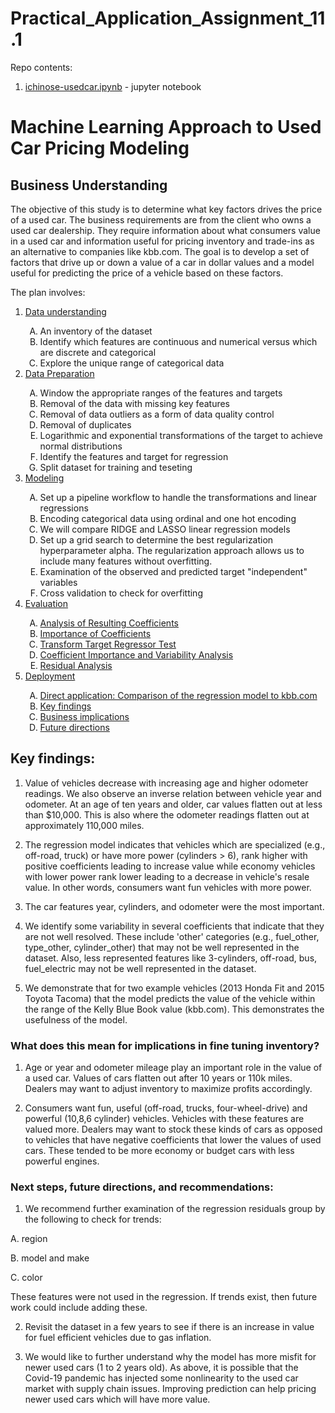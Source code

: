 # Practical_Application_Assignment_11.1

Repo contents:
1. [ichinose-usedcar.ipynb](ichinose-usedcar.ipynb) - jupyter notebook

# Machine Learning Approach to Used Car Pricing Modeling

## Business Understanding

The objective of this study is to determine what key factors drives the price of a used car. The business requirements are from the client who owns a used car dealership. They require information about what consumers value in a used car and information useful for pricing inventory and trade-ins as an alternative to companies like kbb.com. The goal is to develop a set of factors that drive up or down a value of a car in dollar values and a model useful for predicting the price of a vehicle based on these factors.

The plan involves:

<ol type="1">
    <li><a href="#dataunderstanding">Data understanding</a></li>
    <ol type="A">
        <li>An inventory of the dataset</li>
        <li>Identify which features are continuous and numerical versus which are discrete and categorical</li>
        <li>Explore the unique range of categorical data</li>
    </ol>

<li><a href="#datapreparation">Data Preparation</a></li>
    <ol type="A">
        <li>Window the appropriate ranges of the features and targets</li>
        <li>Removal of the data with missing key features</li>
        <li>Removal of data outliers as a form of data quality control</li> 
        <li>Removal of duplicates</li> 
        <li>Logarithmic and exponential transformations of the target to achieve normal distributions</li>
        <li>Identify the features and target for regression</li>
        <li>Split dataset for training and teseting</li>
    </ol>
    
<li><a href="#modeling">Modeling</a></li>
    <ol type="A">
        <li>Set up a pipeline workflow to handle the transformations and linear regressions</li>
        <li>Encoding categorical data using ordinal and one hot encoding</li>
        <li>We will compare RIDGE and LASSO linear regression models</li>
        <li>Set up a grid search to determine the best regularization hyperparameter alpha. The regularization approach allows us to include many features without overfitting.</li>
        <li>Examination of the observed and predicted target "independent" variables</li>
        <li>Cross validation to check for overfitting</li>
    </ol>
<li><a href="#evaluation">Evaluation</a></li>
    <ol type="A">
        <li><a href="#coefficients">Analysis of Resulting Coefficients</a></li>
        <li><a href="#importance">Importance of Coefficients</a></li>
        <li><a href="#transform">Transform Target Regressor Test</a></li>
        <li><a href="#variability">Coefficient Importance and Variability Analysis</a></li>
        <li><a href="#residualanalysis">Residual Analysis</a></li>
    </ol>
        
 <li><a href="#deployment">Deployment</a></li>
    <ol type="A">
        <li><a href="#direct">Direct application: Comparison of the regression model to kbb.com</li> 
        <li><a href="#keyfindings">Key findings</a></li>
        <li><a href="#implications">Business implications</a></li>
        <li><a href="#future">Future directions</a></li>
    </ol>
</ol>

## Key findings:

1. Value of vehicles decrease with increasing age and higher odometer readings. We also observe an inverse relation between vehicle year and odometer. At an age of ten years and older, car values flatten out at less than $10,000. This is also where the odometer readings flatten out at approximately 110,000 miles.

2. The regression model indicates that vehicles which are specialized (e.g., off-road, truck) or have more power (cylinders > 6), rank higher with positive coefficients leading to increase value while economy vehicles with lower power rank lower leading to a decrease in vehicle's resale value. In other words, consumers want fun vehicles with more power. 

3. The car features year, cylinders, and odometer were the most important.

4. We identify some variability in several coefficients that indicate that they are not well resolved. These include 'other' categories (e.g., fuel_other, type_other, cylinder_other) that may not be well represented in the dataset. Also, less represented features like 3-cylinders, off-road, bus, fuel_electric may not be well represented in the dataset.

5. We demonstrate that for two example vehicles (2013 Honda Fit and 2015 Toyota Tacoma) that the model predicts the value of the vehicle within the range of the Kelly Blue Book value (kbb.com). This demonstrates the usefulness of the model.

### What does this mean for implications in fine tuning inventory?

1. Age or year and odometer mileage play an important role in the value of a used car. Values of cars flatten out after 10 years or 110k miles. Dealers may want to adjust inventory to maximize profits accordingly.

2. Consumers want fun, useful (off-road, trucks, four-wheel-drive) and powerful (10,8,6 cylinder) vehicles. Vehicles with these features are valued more. Dealers may want to stock these kinds of cars as opposed to vehicles that have negative coefficients that lower the values of used cars. These tended to be more economy or budget cars with less powerful engines.

### Next steps, future directions, and recommendations:

1. We recommend further examination of the regression residuals group by the following to check for trends:

  A. region

  B. model and make

  C. color

  These features were not used in the regression. If trends exist, then future work could include adding these.

2. Revisit the dataset in a few years to see if there is an increase in value for fuel efficient vehicles due to gas inflation.

3. We would like to further understand why the model has more misfit for newer used cars (1 to 2 years old). As above, it is possible that the Covid-19 pandemic has injected some nonlinearity to the used car market with supply chain issues.  Improving prediction can help pricing newer used cars which will have more value.
